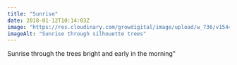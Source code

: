 ```yaml
---
title: "Sunrise"
date: 2018-01-12T10:14:03Z
image: "https://res.cloudinary.com/growdigital/image/upload/w_736/v1544047278/tree-silhouette-sunrise-38937366174.jpg"
imageAlt: "Sunrise through silhouette trees"
---
```


Sunrise through the trees bright and early in the morning"
